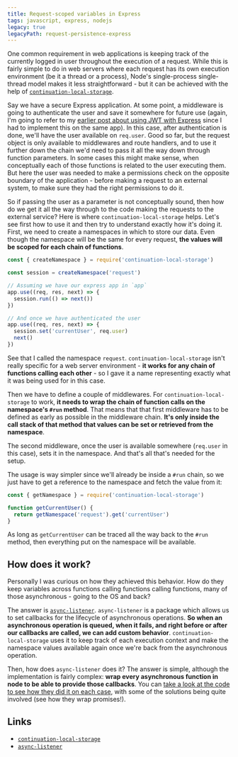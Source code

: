 ```yaml
---
title: Request-scoped variables in Express
tags: javascript, express, nodejs
legacy: true
legacyPath: request-persistence-express
---
```


One common requirement in web applications is keeping track of the currently logged in user throughout the execution of a request. While this is fairly simple to do in web servers where each request has its own execution environment (be it a thread or a process), Node's single-process single-thread model makes it less straightforward - but it can be achieved with the help of [`continuation-local-storage`](https://github.com/othiym23/node-continuation-local-storage).

Say we have a secure Express application. At some point, a middleware is going to authenticate the user and save it somewhere for future use (again, I'm going to refer to my [earlier post about using JWT with Express](/2016/10/01/express-jwt) since I had to implement this on the same app). In this case, after authentication is done, we'll have the user available on `req.user`. Good so far, but the request object is only available to middlewares and route handlers, and to use it further down the chain we'd need to pass it all the way down through function parameters. In some cases this might make sense, when conceptually each of those functions is related to the user executing them. But here the user was needed to make a permissions check on the opposite boundary of the application - before making a request to an external system, to make sure they had the right permissions to do it.

So if passing the user as a parameter is not conceptually sound, then how do we get it all the way through to the code making the requests to the external service? Here is where `continuation-local-storage` helps. Let's see first how to use it and then try to understand exactly how it's doing it. First, we need to create a namespaces in which to store our data. Even though the namespace will be the same for every request, **the values will be scoped for each chain of functions**.

```js
const { createNamespace } = require('continuation-local-storage')

const session = createNamespace('request')

// Assuming we have our express app in `app`
app.use((req, res, next) => {
  session.run(() => next())
})

// And once we have authenticated the user
app.use((req, res, next) => {
  session.set('currentUser', req.user)
  next()
})
```

See that I called the namespace `request`. `continuation-local-storage` isn't really specific for a web server environment - **it works for any chain of functions calling each other** - so I gave it a name representing exactly what it was being used for in this case.

Then we have to define a couple of middlewares. For `continuation-local-storage` to work, **it needs to wrap the chain of function calls on the namespace's `#run` method**. That means that that first middleware has to be defined as early as possible in the middleware chain. **It's only inside the call stack of that method that values can be set or retrieved from the namespace**.

The second middleware, once the user is available somewhere (`req.user` in this case), sets it in the namespace. And that's all that's needed for the setup.

The usage is way simpler since we'll already be inside a `#run` chain, so we just have to get a reference to the namespace and fetch the value from it:

```js
const { getNamespace } = require('continuation-local-storage')

function getCurrentUser() {
  return getNamespace('request').get('currentUser')
}
```

As long as `getCurrentUser` can be traced all the way back to the `#run` method, then everything put on the namespace will be available.

## How does it work?

Personally I was curious on how they achieved this behavior. How do they keep variables across functions calling functions calling functions, many of those asynchronous - going to the OS and back?

The answer is [`async-listener`](https://github.com/othiym23/async-listener). `async-listener` is a package which allows us to set callbacks for the lifecycle of asynchronous operations. **So when an asynchronous operation is queued, when it fails, and right before or after our callbacks are called, we can add custom behavior**. `continuation-local-storage` uses it to keep track of each execution context and make the namespace values available again once we're back from the asynchronous operation.

Then, how does `async-listener` does it? The answer is simple, although the implementation is fairly complex: **wrap every asynchronous function in node to be able to provide those callbacks**. You can [take a look at the code to see how they did it on each case](https://github.com/othiym23/async-listener/blob/master/index.js), with some of the solutions being quite involved (see how they wrap promises!).

## Links

* [`continuation-local-storage`](https://github.com/othiym23/node-continuation-local-storage)
* [`async-listener`](https://github.com/othiym23/async-listener)
